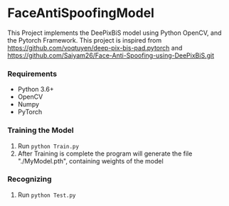 # FaceAntiSpoofingModel

This Project implements the DeePixBiS model using Python OpenCV, and the Pytorch Framework. This project is inspired from https://github.com/voqtuyen/deep-pix-bis-pad.pytorch and https://github.com/Saiyam26/Face-Anti-Spoofing-using-DeePixBiS.git

### Requirements

- Python 3.6+
- OpenCV
- Numpy
- PyTorch

### Training the Model
1. Run `python Train.py`
2. After Training is complete the program will generate the file "./MyModel.pth", containing weights of the model

### Recognizing 
1. Run `python Test.py`
